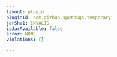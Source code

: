 ```yaml
---
layout: plugin
pluginId: com.github.spotbugs.temporary
jarSha1: INVALID
isJarAvailable: false
error: NONE
violations: []

---
```

